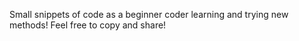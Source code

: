 Small snippets of code as a beginner coder learning and trying new methods! Feel free to copy and share!

